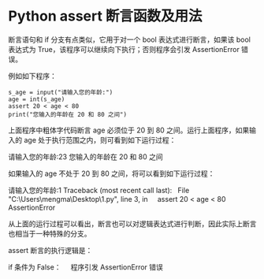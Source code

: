 # Python assert 断言函数及用法

断言语句和 if 分支有点类似，它用于对一个 bool 表达式进行断言，如果该 bool 表达式为 True，该程序可以继续向下执行；否则程序会引发 AssertionError 错误。

例如如下程序：

```
s_age = input("请输入您的年龄:")
age = int(s_age)
assert 20 < age < 80
print("您输入的年龄在 20 和 80 之间")
```

上面程序中粗体字代码断言 age 必须位于 20 到 80 之间。运行上面程序，如果输入的 age 处于执行范围之内，则可看到如下运行过程：

请输入您的年龄:23
您输入的年龄在 20 和 80 之间

如果输入的 age 不处于 20 到 80 之间，将可以看到如下运行过程：

请输入您的年龄:1
Traceback (most recent call last):
  File "C:\Users\mengma\Desktop\1.py", line 3, in <module>
    assert 20 < age < 80
AssertionError

从上面的运行过程可以看出，断言也可以对逻辑表达式进行判断，因此实际上断言也相当于一种特殊的分支。

assert 断言的执行逻辑是：

if 条件为 False：
    程序引发 AssertionError 错误